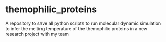 # themophilic_proteins
A repository to save all python scripts to run molecular dynamic simulation to infer the melting temperature of the themophilic proteins in a new research project with my team
